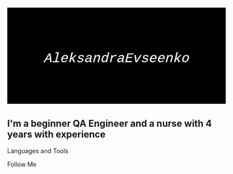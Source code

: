 [![Header](https://github.com/AleksandraEvseenko/AleksandraEvseenko/blob/main/assets/quote-2022-10-27-612f4eb6fba369eee68654bb40deefc8.jpg)](https://github.com/AleksandraEvseenko)

## I'm a beginner QA Engineer and a nurse with 4 years with experience 

Languages and Tools

Follow Me
